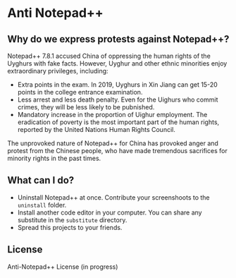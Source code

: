 # Anti Notepad++

## Why do we express protests against Notepad++?

Notepad++ 7.8.1 accused China of oppressing the human rights of the Uyghurs with fake facts. However, Uyghur and other ethnic minorities enjoy extraordinary privileges, including:

* Extra points in the exam. In 2019, Uyghurs in Xin Jiang can get 15-20 points in the college entrance examination.
* Less arrest and less death penalty. Even for the Uighurs who commit crimes, they will be less likely to be pubnished.
* Mandatory increase in the proportion of Uighur employment. The eradication of poverty is the most important part of the human rights, reported by the United Nations Human Rights Council.

The unprovoked nature of Notepad++ for China has provoked anger and protest from the Chinese people, who have made tremendous sacrifices for minority rights in the past times.

## What can I do?
* Uninstall Notepad++ at once. Contribute your screenshoots to the `uninstall` folder.
* Install another code editor in your computer. You can share any substitute in the `substitute` directory.
* Spread this projects to your friends.

## License
Anti-Notepad++ License (in progress)

